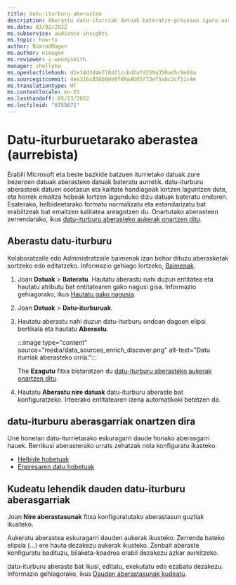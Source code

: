 ```yaml
---
title: datu-iturburu aberastea
description: Aberastu datu-iturriak datuak bateratze-prozesua igaro aurretik.
ms.date: 03/02/2022
ms.subservice: audience-insights
ms.topic: how-to
author: NimrodMagen
ms.author: nimagen
ms.reviewer: v-wendysmith
manager: shellyha
ms.openlocfilehash: d1e14d2d4e718d71ccbd2afd259a350ad5c9e69a
ms.sourcegitcommit: 4ae316c856b8de0f08a4605f73e75a8c2cf51c4e
ms.translationtype: HT
ms.contentlocale: eu-ES
ms.lasthandoff: 05/13/2022
ms.locfileid: "8755671"
---
```

# <a name="enrichment-for-data-sources-preview"></a>Datu-iturburuetarako aberastea (aurrebista)

Erabili Microsoft eta beste bazkide batzuen iturrietako datuak zure bezeroen datuak aberasteko datuak bateratu aurretik. datu-iturburu aberasteek datuen osotasun eta kalitate handiagoak lortzen laguntzen dute, eta horrek emaitza hobeak lortzen lagunduko dizu datuak bateratu ondoren. Esaterako, helbideetarako formatu normalizatu eta estandarizatu bat erabiltzeak bat emaitzen kalitatea areagotzen du. Onartutako aberasteen zerrendarako, ikus [datu-iturburu aberasteko aukerak onartzen ditu](#supported-data-source-enrichments).

## <a name="enrich-a-data-source"></a>Aberastu datu-iturburu

Kolaboratzaile edo Administratzaile baimenak izan behar dituzu aberasketak sortzeko edo editatzeko. Informazio gehiago lortzeko, [Baimenak](permissions.md).  

1. Joan **Datuak** > **Bateratu**. Hautatu aberastu nahi duzun entitatea eta hautatu atributu bat entitatearen gako nagusi gisa. Informazio gehiagorako, ikus [Hautatu gako nagusia](map-entities.md#select-primary-key-and-semantic-type-for-attributes).

1. Joan **Datuak** > **Datu-iturburuak**.

1. Hautatu aberastu nahi duzun datu-iturburu ondoan dagoen elipsi bertikala eta hautatu **Aberastu**.

   :::image type="content" source="media/data_sources_enrich_discover.png" alt-text="Datu iturriak aberasteko orria.":::

   The **Ezagutu** fitxa bistaratzen du [datu-iturburu aberasteko aukerak onartzen ditu](#supported-data-source-enrichments).

1. Hautatu **Aberastu nire datuak** datu-iturburu aberaste bat konfiguratzeko. Irteerako entitatearen izena automatikoki betetzen da.

## <a name="supported-data-source-enrichments"></a>datu-iturburu aberasgarriak onartzen dira

Une honetan datu-iturrietarako eskuragarri daude honako aberasgarri hauek. Berrikusi aberasterako urrats zehatzak nola konfiguratu ikasteko.

- [Helbide hobetuak](enrichment-enhanced-addresses.md)
- [Enpresaren datu hobetuak](enrichment-enhanced-company-data.md)

## <a name="manage-existing-data-source-enrichments"></a>Kudeatu lehendik dauden datu-iturburu aberasgarriak

Joan **Nire aberastasunak** fitxa konfiguratutako aberastasun guztiak ikusteko.

Aukeratu aberastea eskuragarri dauden aukerak ikusteko. Zerrenda bateko elipsia (...) ere hauta dezakezu aukerak ikusteko. Zenbait aberaste konfiguratu badituzu, bilaketa-koadroa erabil dezakezu azkar aurkitzeko.

datu-iturburu aberaste bat ikusi, editatu, exekutatu edo ezabatu dezakezu. Informazio gehiagorako, ikus [Dauden aberastasunak kudeatu](enrichment-hub.md).

